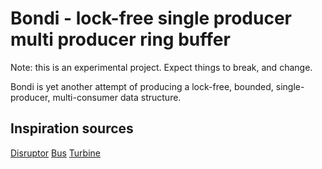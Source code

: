 # Bondi - lock-free single producer multi producer ring buffer

Note: this is an experimental project. Expect things to break, and change.

Bondi is yet another attempt of producing a lock-free, bounded, single-producer, multi-consumer data structure.

## Inspiration sources

[Disruptor](https://github.com/LMAX-Exchange/disruptor)
[Bus](https://github.com/jonhoo/bus/)
[Turbine](https://github.com/polyfractal/Turbine)

